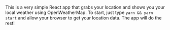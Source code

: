 This is a very simple React app that grabs your location and shows you your local weather using OpenWeatherMap. To start, just type `yarn && yarn start` and allow your browser to get your location data. The app will do the rest!
